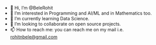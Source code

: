 - 👋 Hi, I’m @BeleRohit
- 👀 I’m interested in Programming and AI/ML and in Mathematics too.
- 🌱 I’m currently learning  Data Science.
- 💞️ I’m looking to collaborate on  open source projects.
- 📫 How to reach me: you can reach me on my mail i.e. rohitnbele@gmail.com

<!---
BeleRohit/BeleRohit is a ✨ special ✨ repository because its `README.md` (this file) appears on your GitHub profile.
You can click the Preview link to take a look at your changes.
--->
